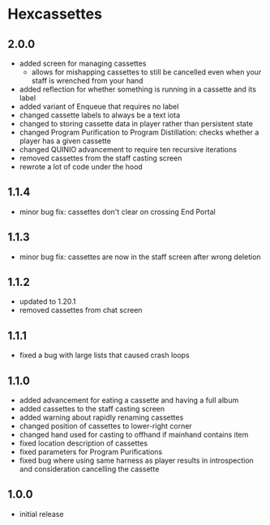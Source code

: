 # Hexcassettes

## 2.0.0
- added screen for managing cassettes
  - allows for mishapping cassettes to still be cancelled even when your staff is wrenched from your hand
- added reflection for whether something is running in a cassette and its label
- added variant of Enqueue that requires no label
- changed cassette labels to always be a text iota
- changed to storing cassette data in player rather than persistent state
- changed Program Purification to Program Distillation: checks whether a player has a given cassette
- changed QUINIO advancement to require ten recursive iterations
- removed cassettes from the staff casting screen
- rewrote a lot of code under the hood

## 1.1.4
- minor bug fix: cassettes don't clear on crossing End Portal

## 1.1.3
- minor bug fix: cassettes are now in the staff screen after wrong deletion

## 1.1.2
- updated to 1.20.1
- removed cassettes from chat screen

## 1.1.1
- fixed a bug with large lists that caused crash loops

## 1.1.0
- added advancement for eating a cassette and having a full album
- added cassettes to the staff casting screen
- added warning about rapidly renaming cassettes
- changed position of cassettes to lower-right corner
- changed hand used for casting to offhand if mainhand contains item
- fixed location description of cassettes
- fixed parameters for Program Purifications
- fixed bug where using same harness as player results in introspection and consideration cancelling the cassette

## 1.0.0
- initial release
